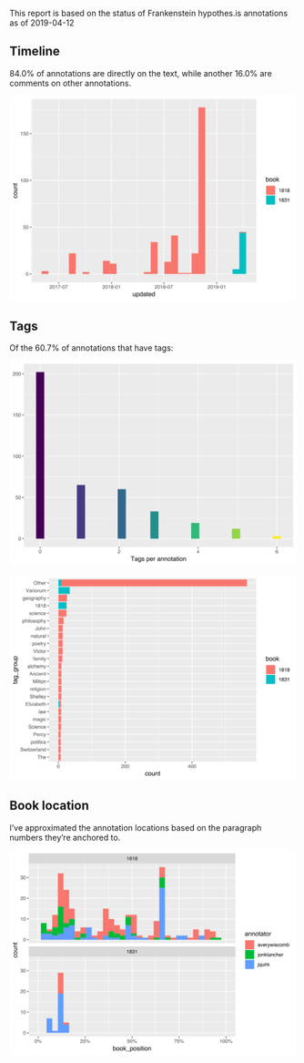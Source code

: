 This report is based on the status of Frankenstein hypothes.is
annotations as of 2019-04-12

Timeline
--------

84.0% of annotations are directly on the text, while another 16.0% are
comments on other annotations.

![](annotations_report_files/figure-markdown_strict/timeline-1.svg)

Tags
----

Of the 60.7% of annotations that have tags:

![](annotations_report_files/figure-markdown_strict/tagged-1.svg)

![](annotations_report_files/figure-markdown_strict/tags-1.svg)

Book location
-------------

I’ve approximated the annotation locations based on the paragraph
numbers they’re anchored to.

![](annotations_report_files/figure-markdown_strict/book_position-1.svg)
